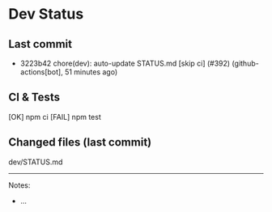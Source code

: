 # Dev Status

## Last commit
- 3223b42 chore(dev): auto-update STATUS.md [skip ci] (#392) (github-actions[bot], 51 minutes ago)
## CI & Tests
[OK] npm ci
[FAIL] npm test

## Changed files (last commit)
dev/STATUS.md

---
Notes:
- ...
